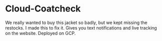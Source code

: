 # Cloud-Coatcheck

We really wanted to buy this jacket so badly, but we kept missing the restocks. I made this to fix it. Gives you text notifications and live tracking on the website. Deployed on GCP.

